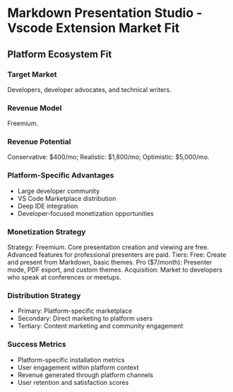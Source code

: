 # Markdown Presentation Studio - Vscode Extension Market Fit

## Platform Ecosystem Fit

### Target Market
Developers, developer advocates, and technical writers.

### Revenue Model
Freemium.

### Revenue Potential
Conservative: $400/mo; Realistic: $1,800/mo; Optimistic: $5,000/mo.

### Platform-Specific Advantages
- Large developer community
- VS Code Marketplace distribution
- Deep IDE integration
- Developer-focused monetization opportunities

### Monetization Strategy
Strategy: Freemium. Core presentation creation and viewing are free. Advanced features for professional presenters are paid. Tiers: Free: Create and present from Markdown, basic themes. Pro ($7/month): Presenter mode, PDF export, and custom themes. Acquisition: Market to developers who speak at conferences or meetups.

### Distribution Strategy
- Primary: Platform-specific marketplace
- Secondary: Direct marketing to platform users
- Tertiary: Content marketing and community engagement

### Success Metrics
- Platform-specific installation metrics
- User engagement within platform context
- Revenue generated through platform channels
- User retention and satisfaction scores
